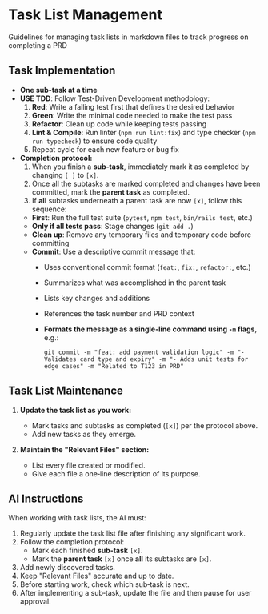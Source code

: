 # Task List Management

Guidelines for managing task lists in markdown files to track progress on completing a PRD

## Task Implementation
- **One sub-task at a time** 
- **USE TDD**: Follow Test-Driven Development methodology:
  1. **Red**: Write a failing test first that defines the desired behavior
  2. **Green**: Write the minimal code needed to make the test pass
  3. **Refactor**: Clean up code while keeping tests passing
  4. **Lint & Compile**: Run linter (`npm run lint:fix`) and type checker (`npm run typecheck`) to ensure code quality
  5. Repeat cycle for each new feature or bug fix
- **Completion protocol:**  
  1. When you finish a **sub‑task**, immediately mark it as completed by changing `[ ]` to `[x]`.
  2. Once all the subtasks are marked completed and changes have been committed, mark the **parent task** as completed.
  2. If **all** subtasks underneath a parent task are now `[x]`, follow this sequence:
    - **First**: Run the full test suite (`pytest`, `npm test`, `bin/rails test`, etc.)
    - **Only if all tests pass**: Stage changes (`git add .`)
    - **Clean up**: Remove any temporary files and temporary code before committing
    - **Commit**: Use a descriptive commit message that:
      - Uses conventional commit format (`feat:`, `fix:`, `refactor:`, etc.)
      - Summarizes what was accomplished in the parent task
      - Lists key changes and additions
      - References the task number and PRD context
      - **Formats the message as a single-line command using `-m` flags**, e.g.:

        ```
        git commit -m "feat: add payment validation logic" -m "- Validates card type and expiry" -m "- Adds unit tests for edge cases" -m "Related to T123 in PRD"
        ```

## Task List Maintenance

1. **Update the task list as you work:**
   - Mark tasks and subtasks as completed (`[x]`) per the protocol above.
   - Add new tasks as they emerge.

2. **Maintain the "Relevant Files" section:**
   - List every file created or modified.
   - Give each file a one‑line description of its purpose.

## AI Instructions

When working with task lists, the AI must:

1. Regularly update the task list file after finishing any significant work.
2. Follow the completion protocol:
   - Mark each finished **sub‑task** `[x]`.
   - Mark the **parent task** `[x]` once **all** its subtasks are `[x]`.
3. Add newly discovered tasks.
4. Keep "Relevant Files" accurate and up to date.
5. Before starting work, check which sub‑task is next.
6. After implementing a sub‑task, update the file and then pause for user approval.